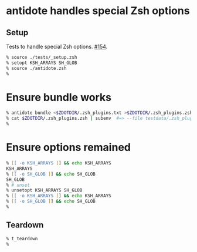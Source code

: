 # antidote handles special Zsh options

## Setup

Tests to handle special Zsh options. [#154](https://github.com/mattmc3/antidote/issues/154).

```zsh
% source ./tests/_setup.zsh
% setopt KSH_ARRAYS SH_GLOB
% source ./antidote.zsh
%
```

# Ensure bundle works

```zsh
% antidote bundle <$ZDOTDIR/.zsh_plugins.txt >$ZDOTDIR/.zsh_plugins.zsh
% cat $ZDOTDIR/.zsh_plugins.zsh | subenv  #=> --file testdata/.zsh_plugins.zsh
%
```

# Ensure options remained

```zsh
% [[ -o KSH_ARRAYS ]] && echo KSH_ARRAYS
KSH_ARRAYS
% [[ -o SH_GLOB ]] && echo SH_GLOB
SH_GLOB
% # unset
% unsetopt KSH_ARRAYS SH_GLOB
% [[ -o KSH_ARRAYS ]] && echo KSH_ARRAYS
% [[ -o SH_GLOB ]] && echo SH_GLOB
%
```

## Teardown

```zsh
% t_teardown
%
```

